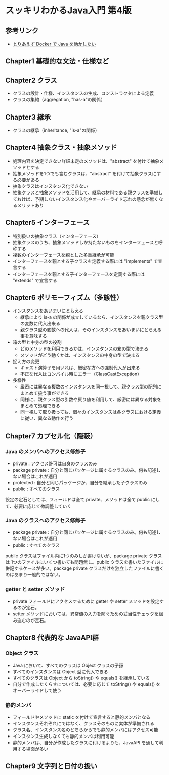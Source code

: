 # スッキリわかるJava入門 第4版

## 参考リンク
- [とりあえず Docker で Java を動かしたい](https://qiita.com/siruku6/items/bb47727770e88b1efc7c)

## Chapter1 基礎的な文法・仕様など

## Chapter2 クラス
- クラスの設計・仕様、インスタンスの生成、コンストラクタによる定義
- クラスの集約（aggregation, "has-a"の関係）

## Chapter3 継承
- クラスの継承（inheritance, "is-a"の関係）

## Chapter4 抽象クラス・抽象メソッド
- 処理内容を決定できない詳細未定のメソッドは、"abstract" を付けて抽象メソッドとする
- 抽象メソッドを1つでも含むクラスは、"abstract" を付けて抽象クラスにする必要がある
- 抽象クラスはインスタンス化できない
- 抽象クラスと抽象メソッドを活用して、継承の材料である親クラスを準備しておけば、予期しないインスタンス化やオーバーライド忘れの懸念が無くなるメリットあり

## Chapter5 インターフェース
- 特別扱いの抽象クラス（インターフェース）
- 抽象クラスのうち、抽象メソッドしか持たないものをインターフェースと呼称する
- 複数のインターフェースを親とした多重継承が可能
- インターフェースを親とする子クラスを定義する際には "implements" で宣言する
- インターフェースを親とする子インターフェースを定義する際には "extends" で宣言する

## Chapter6 ポリモーフィズム（多態性）
- インスタンスをあいまいにとらえる
  - 継承により is-a の関係が成立しているなら、インスタンスを親クラス型の変数に代入出来る
  - 親クラス型の変数への代入は、そのインスタンスをあいまいにとらえる事を意味する
- 箱の型と中身の型の役割
  - どのメソッドを利用できるかは、インスタンスの箱の型で決まる
  - メソッドがどう動くかは、インスタンスの中身の型で決まる
- 捉え方の変更
  - キャスト演算子を用いれば、厳密な方への強制代入が出来る
  - 不正な代入はコンパイル時にエラー（ClassCastException）
- 多様性
  - 厳密には異なる複数のインスタンスを同一視して、親クラス型の配列にまとめて扱う事ができる
  - 同様に、親クラス型の引数や戻り値を利用して、厳密には異なる対象をまとめて処理できる
  - 同一視して取り扱っても、個々のインスタンスは各クラスにおける定義に従い、異なる動作を行う

## Chapter7 カプセル化（隠蔽）

### Java のメンバへのアクセス修飾子

- private : アクセス許可は自身のクラスのみ
- package private : 自分と同じパッケージに属するクラスのみ。何も記述しない場合はこれが適用
- protected : 自分と同じパッケージか、自分を継承した子クラスのみ
- public : すべてのクラス

設定の定石としては、フィールドは全て private、メソッドは全て public にして、必要に応じて微調整していく

### Java のクラスへのアクセス修飾子

- package private : 自分と同じパッケージに属するクラスのみ。何も記述しない場合はこれが適用
- public : すべてのクラス

public クラスはファイル内に1つのみしか書けないが、package private クラスは 1つのファイルにいくつ書いても問題無し。public クラスを書いたファイルに併記するケースが多い。package private クラスだけを独立したファイルに書くのはあまり一般的ではない。

### getter と setter メソッド
- private フィールドにアクセスするために getter や setter メソッドを設定するのが定石。
- setter メソッドにおいては、異常値の入力を防ぐための妥当性チェックを組み込むのが定石。

## Chapter8 代表的な JavaAPI群

### Object クラス
- Java において、すべてのクラスは Object クラスの子孫
- すべてのインスタンスは Object 型に代入できる
- すべてのクラスは Object から toString() や equals() を継承している
- 自分で作成したくらすについては、必要に応じて toString() や equals() をオーバーライドして使う

### 静的メンバ
- フィールドやメソッドに static を付けて宣言すると静的メンバとなる
- インスタンスそれぞれにではなく、クラスそのものに実体が準備される
- クラス名、インスタンス名のどちらからでも静的メンバにはアクセス可能
- インスタンス生成しなくても静的メンバは利用可能
- 静的メンバは、自分が作成したクラスに付けるよりも、JavaAPI を通して利用する場面が多い

## Chapter9 文字列と日付の扱い
